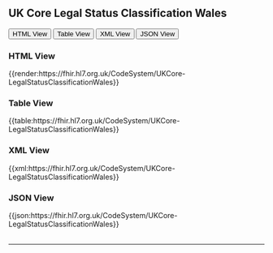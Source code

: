 ## UK Core Legal Status Classification Wales

<div class="tab">
 <button class="tablinks active" onclick="openTab(event, 'HTML View')">HTML View</button>
 <button class="tablinks" onclick="openTab(event, 'Table View')">Table View</button>
  <button class="tablinks" onclick="openTab(event, 'XML View')">XML View</button>
  <button class="tablinks" onclick="openTab(event, 'JSON View')">JSON View</button>
</div>

<div id="HTML View" class="tabcontent" style="display:block">
  <h3>HTML View</h3>
{{render:https://fhir.hl7.org.uk/CodeSystem/UKCore-LegalStatusClassificationWales}}
</div>

<div id="Table View" class="tabcontent">
  <h3>Table View</h3>
{{table:https://fhir.hl7.org.uk/CodeSystem/UKCore-LegalStatusClassificationWales}}
</div>

<div id="XML View" class="tabcontent">
  <h3>XML View</h3>
{{xml:https://fhir.hl7.org.uk/CodeSystem/UKCore-LegalStatusClassificationWales}}
</div>

<div id="JSON View" class="tabcontent">
  <h3>JSON View</h3>
{{json:https://fhir.hl7.org.uk/CodeSystem/UKCore-LegalStatusClassificationWales}}
</div>
<br/>

---



